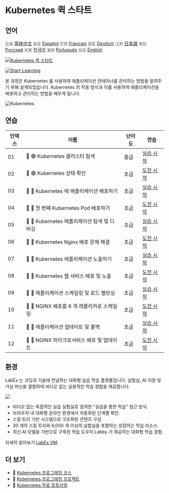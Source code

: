 # Kubernetes 퀵 스타트

## 언어

🇨🇳 [简体中文](README_zh.md) 🇪🇸 [Español](README_es.md) 🇫🇷 [Français](README_fr.md) 🇩🇪 [Deutsch](README_de.md) 🇯🇵 [日本語](README_ja.md) 🇷🇺 [Русский](README_ru.md) 🇰🇷 [한국어](README_ko.md) 🇧🇷 [Português](README_pt.md) 🇺🇸 [English](README.md) 

[![Kubernetes 퀵 스타트](https://cover-creator.labex.io/quick-start-with-kubernetes.png?lang=ko)](https://labex.io/ko/courses/quick-start-with-kubernetes)

[![Start-Learning](https://img.shields.io/badge/Start-Learning-whitesmoke?style=for-the-badge)](https://labex.io/ko/courses/quick-start-with-kubernetes)

본 과정은 Kubernetes 를 사용하여 애플리케이션 컨테이너를 관리하는 방법을 알려주기 위해 설계되었습니다. Kubernetes 의 작동 방식과 이를 사용하여 애플리케이션을 배포하고 관리하는 방법을 배우게 됩니다.

![Kubernetes](https://img.shields.io/badge/Kubernetes-whitesmoke?style=for-the-badge&logo=kubernetes)


## 연습

|   인덱스 | 이름                                         | 난이도   | 연습                                                                                                                              |
|----------|----------------------------------------------|----------|-----------------------------------------------------------------------------------------------------------------------------------|
|       01 | 📖 🟢 Kubernetes 클러스터 탐색               | 중급     | <a target='_blank' href='https://labex.io/ko/tutorials/kubernetes-explore-the-kubernetes-cluster-434519'>실습 시작</a>            |
|       02 | 🎯 🟢 Kubernetes 상태 확인                   | 초급     | <a target='_blank' href='https://labex.io/ko/labs/kubernetes-check-kubernetes-status-434775'>도전 시작</a>                        |
|       03 | 📖 🔵 Kubernetes 에 애플리케이션 배포하기    | 초급     | <a target='_blank' href='https://labex.io/ko/tutorials/kubernetes-deploy-applications-on-kubernetes-434644'>실습 시작</a>         |
|       04 | 🎯 🔵 첫 번째 Kubernetes Pod 배포하기        | 초급     | <a target='_blank' href='https://labex.io/ko/tutorials/kubernetes-launch-your-first-kubernetes-pod-434769'>도전 시작</a>          |
|       05 | 📖 🔵 Kubernetes 애플리케이션 탐색 및 디버깅 | 초급     | <a target='_blank' href='https://labex.io/ko/tutorials/kubernetes-explore-and-debug-kubernetes-applications-434645'>실습 시작</a> |
|       06 | 🎯 🔵 Kubernetes Nginx 배포 문제 해결        | 초급     | <a target='_blank' href='https://labex.io/ko/labs/kubernetes-troubleshoot-kubernetes-nginx-deployment-434782'>도전 시작</a>       |
|       07 | 📖 🔵 Kubernetes 애플리케이션 노출하기       | 초급     | <a target='_blank' href='https://labex.io/ko/tutorials/kubernetes-expose-kubernetes-applications-434647'>실습 시작</a>            |
|       08 | 🎯 🔵 Kubernetes 웹 서비스 배포 및 노출      | 초급     | <a target='_blank' href='https://labex.io/ko/labs/kubernetes-deploy-and-expose-kubernetes-web-services-434804'>도전 시작</a>      |
|       09 | 📖 🔵 애플리케이션 스케일링 및 로드 밸런싱   | 초급     | <a target='_blank' href='https://labex.io/ko/tutorials/kubernetes-scale-and-load-balance-applications-434648'>실습 시작</a>       |
|       10 | 🎯 🔵 NGINX 배포를 6 개 레플리카로 스케일링  | 초급     | <a target='_blank' href='https://labex.io/ko/labs/kubernetes-scale-nginx-deployment-to-six-replicas-434818'>도전 시작</a>         |
|       11 | 📖 🔵 애플리케이션 업데이트 및 롤백          | 초급     | <a target='_blank' href='https://labex.io/ko/tutorials/kubernetes-update-and-rollback-applications-434649'>실습 시작</a>          |
|       12 | 🎯 🔵 NGINX 마이크로서비스 배포 및 업데이트  | 초급     | <a target='_blank' href='https://labex.io/ko/tutorials/kubernetes-deploy-and-update-nginx-microservice-434821'>도전 시작</a>      |

## 환경

LabEx 는 코딩과 기술에 전념하는 대화형 실습 학습 플랫폼입니다. 실험실, AI 지원 및 가상 머신을 결합하여 비디오 없는 실용적인 학습 경험을 제공합니다.

![](https://tutorial-screenshot.getvm.io/images/vm-1725247253.png)

- 비디오 없는 독점적인 실습 실험실로 엄격한 "실습을 통한 학습" 접근 방식.
- 브라우저 내 대화형 온라인 환경에서 자동화된 단계별 확인.
- 스킬 트리 기반 시스템으로 구조화된 콘텐츠 구성.
- 30 개의 스킬 트리와 6,000 개 이상의 실험실을 포함하는 성장하는 학습 리소스.
- 최신 AI 모델을 기반으로 구축된 학습 도우미 Labby 가 제공하는 대화형 학습 경험.

자세히 알아보기 [LabEx VM](https://support.labex.io/using-labex/virtual-machine).

## 더 보기

- 🔗 [Kubernetes 프로그래밍 코스](https://github.com/labex-labs/awesome-programming-courses)
- 🔗 [Kubernetes 프로그래밍 프로젝트](https://github.com/labex-labs/awesome-programming-projects)
- 🔗 [Kubernetes 무료 튜토리얼](https://github.com/labex-labs/kubernetes-free-tutorials)

